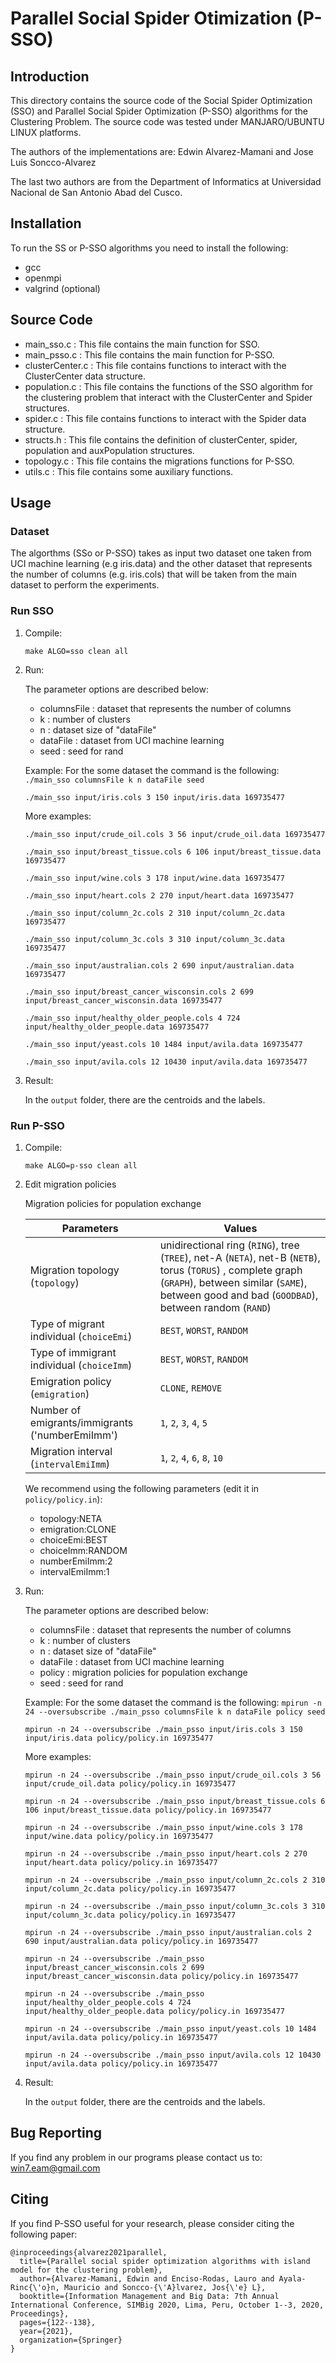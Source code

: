 # Parallel Social Spider Otimization (P-SSO)


## Introduction

This directory contains the source code of the Social Spider Optimization (SSO) and Parallel Social Spider Optimization (P-SSO) algorithms for the Clustering Problem. The source code was tested under MANJARO/UBUNTU LINUX platforms.

The authors of the implementations are: Edwin Alvarez-Mamani and Jose Luis Soncco-Alvarez

The last two authors are from the Department of Informatics at Universidad Nacional de San Antonio Abad del Cusco.

## Installation

To run the SS or P-SSO algorithms you need to install the following:
- gcc
- openmpi
- valgrind (optional)

## Source Code

- main_sso.c 		: 	This file contains the main function for SSO.
- main_psso.c 		: 	This file contains the main function for P-SSO.
- clusterCenter.c   :  	This file contains functions to interact with the ClusterCenter data structure.
- population.c      :   This file contains the functions of the SSO algorithm for the clustering problem  that interact with the ClusterCenter and Spider structures.
- spider.c     		: 	This file contains functions to interact with the Spider data structure.
- structs.h        	:	This file contains the definition of clusterCenter, spider, population and auxPopulation structures.
- topology.c        :   This file contains the migrations functions for P-SSO.
- utils.c 	        :   This file contains some auxiliary functions.

## Usage

### Dataset

The algorthms (SSo or P-SSO) takes as input two dataset one taken from UCI machine learning (e.g iris.data) and the other dataset that represents the number of columns (e.g. iris.cols) that will be taken from the main dataset to perform the experiments.

### Run SSO

1. Compile: 
    ```
    make ALGO=sso clean all
    ```

2. Run:

    The parameter options are described below:

    - columnsFile	:	dataset that represents the number of columns
    - k				:	number of clusters
    - n 			:	dataset size of "dataFile"
    - dataFile		:	dataset from UCI machine learning
    - seed			:	seed for rand

    Example: For the some dataset the command is the following: `./main_sso columnsFile k n dataFile seed`
    ```
    ./main_sso input/iris.cols 3 150 input/iris.data 169735477
    ```
    More examples:

    ```
    ./main_sso input/crude_oil.cols 3 56 input/crude_oil.data 169735477
    ```
    ```
    ./main_sso input/breast_tissue.cols 6 106 input/breast_tissue.data 169735477
    ```
    ```
    ./main_sso input/wine.cols 3 178 input/wine.data 169735477
    ```
    ```
    ./main_sso input/heart.cols 2 270 input/heart.data 169735477
    ```
    ```
    ./main_sso input/column_2c.cols 2 310 input/column_2c.data 169735477
    ```
    ```
    ./main_sso input/column_3c.cols 3 310 input/column_3c.data 169735477
    ```
    ```
    ./main_sso input/australian.cols 2 690 input/australian.data 169735477
    ```
    ```
    ./main_sso input/breast_cancer_wisconsin.cols 2 699 input/breast_cancer_wisconsin.data 169735477
    ```
    ```
    ./main_sso input/healthy_older_people.cols 4 724 input/healthy_older_people.data 169735477
    ```
    ```
    ./main_sso input/yeast.cols 10 1484 input/avila.data 169735477
    ```
    ```
    ./main_sso input/avila.cols 12 10430 input/avila.data 169735477
    ```

3. Result: 

    In the `output` folder, there are the centroids and the labels.

### Run P-SSO

1. Compile: 
    ```
    make ALGO=p-sso clean all
    ```

2. Edit migration policies

    Migration policies for population exchange

    | Parameters  | Values |
    | ------------- | ------------- |
    | Migration topology (`topology`)  | unidirectional ring (`RING`), tree (`TREE`), net-A (`NETA`), net-B (`NETB`), torus (`TORUS`) , complete graph (`GRAPH`), between similar (`SAME`), between good and bad (`GOODBAD`), between random (`RAND`)  |
    | Type of migrant individual (`choiceEmi`)  | `BEST`, `WORST`, `RANDOM`  |
    | Type of immigrant individual (`choiceImm`)  | `BEST`, `WORST`, `RANDOM`  |
    | Emigration policy (`emigration`)  | `CLONE`, `REMOVE`  |
    | Number of emigrants/immigrants ('numberEmiImm')  | `1`, `2`, `3`, `4`, `5`  |
    | Migration interval (`intervalEmiImm`)   | `1`, `2`, `4`, `6`, `8`, `10`  |


    We recommend using the following parameters (edit it in `policy/policy.in`):

    - topology:NETA
    - emigration:CLONE
    - choiceEmi:BEST
    - choiceImm:RANDOM
    - numberEmiImm:2
    - intervalEmiImm:1

3. Run:

    The parameter options are described below:

    - columnsFile	:	dataset that represents the number of columns
    - k				:	number of clusters
    - n 			:	dataset size of "dataFile"
    - dataFile		:	dataset from UCI machine learning
    - policy        :   migration policies for population exchange
    - seed			:	seed for rand

    Example: For the some dataset the command is the following: `mpirun -n 24 --oversubscribe ./main_psso columnsFile k n dataFile policy seed`
    ```
    mpirun -n 24 --oversubscribe ./main_psso input/iris.cols 3 150 input/iris.data policy/policy.in 169735477
    ```
    More examples:

    ```
    mpirun -n 24 --oversubscribe ./main_psso input/crude_oil.cols 3 56 input/crude_oil.data policy/policy.in 169735477
    ```
    ```
    mpirun -n 24 --oversubscribe ./main_psso input/breast_tissue.cols 6 106 input/breast_tissue.data policy/policy.in 169735477
    ```
    ```
    mpirun -n 24 --oversubscribe ./main_psso input/wine.cols 3 178 input/wine.data policy/policy.in 169735477
    ```
    ```
    mpirun -n 24 --oversubscribe ./main_psso input/heart.cols 2 270 input/heart.data policy/policy.in 169735477
    ```
    ```
    mpirun -n 24 --oversubscribe ./main_psso input/column_2c.cols 2 310 input/column_2c.data policy/policy.in 169735477
    ```
    ```
    mpirun -n 24 --oversubscribe ./main_psso input/column_3c.cols 3 310 input/column_3c.data policy/policy.in 169735477
    ```
    ```
    mpirun -n 24 --oversubscribe ./main_psso input/australian.cols 2 690 input/australian.data policy/policy.in 169735477
    ```
    ```
    mpirun -n 24 --oversubscribe ./main_psso input/breast_cancer_wisconsin.cols 2 699 input/breast_cancer_wisconsin.data policy/policy.in 169735477
    ```
    ```
    mpirun -n 24 --oversubscribe ./main_psso input/healthy_older_people.cols 4 724 input/healthy_older_people.data policy/policy.in 169735477
    ```
    ```
    mpirun -n 24 --oversubscribe ./main_psso input/yeast.cols 10 1484 input/avila.data policy/policy.in 169735477
    ```
    ```
    mpirun -n 24 --oversubscribe ./main_psso input/avila.cols 12 10430 input/avila.data policy/policy.in 169735477
    ```

3. Result: 

    In the `output` folder, there are the centroids and the labels.

## Bug Reporting

If you find any problem in our programs please contact us to: 
win7.eam@gmail.com

## Citing

If you find P-SSO useful for your research, please consider citing the following paper:

```
@inproceedings{alvarez2021parallel,
  title={Parallel social spider optimization algorithms with island model for the clustering problem},
  author={Alvarez-Mamani, Edwin and Enciso-Rodas, Lauro and Ayala-Rinc{\'o}n, Mauricio and Soncco-{\'A}lvarez, Jos{\'e} L},
  booktitle={Information Management and Big Data: 7th Annual International Conference, SIMBig 2020, Lima, Peru, October 1--3, 2020, Proceedings},
  pages={122--138},
  year={2021},
  organization={Springer}
}
```
